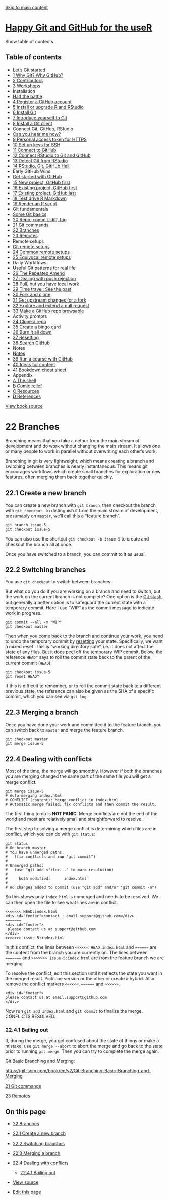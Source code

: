 <a href="git-branches.html#content" class="sr-only sr-only-focusable">Skip to main content</a>

[Happy Git and GitHub for the useR](index.html)
===============================================

<span class="sr-only">Show table of contents</span>

Table of contents
-----------------

-   [Let’s Git started](index.html)
-   [<span class="header-section-number">1</span> Why Git? Why GitHub?](big-picture.html)
-   [<span class="header-section-number">2</span> Contributors](contrib.html)
-   [<span class="header-section-number">3</span> Workshops](workshops.html)
-   Installation
-   [Half the battle](install-intro.html)
-   [<span class="header-section-number">4</span> Register a GitHub account](github-acct.html)
-   [<span class="header-section-number">5</span> Install or upgrade R and RStudio](install-r-rstudio.html)
-   [<span class="header-section-number">6</span> Install Git](install-git.html)
-   [<span class="header-section-number">7</span> Introduce yourself to Git](hello-git.html)
-   [<span class="header-section-number">8</span> Install a Git client](git-client.html)
-   Connect Git, GitHub, RStudio
-   [Can you hear me now?](connect-intro.html)
-   [<span class="header-section-number">9</span> Personal access token for HTTPS](https-pat.html)
-   [<span class="header-section-number">10</span> Set up keys for SSH](ssh-keys.html)
-   [<span class="header-section-number">11</span> Connect to GitHub](push-pull-github.html)
-   [<span class="header-section-number">12</span> Connect RStudio to Git and GitHub](rstudio-git-github.html)
-   [<span class="header-section-number">13</span> Detect Git from RStudio](rstudio-see-git.html)
-   [<span class="header-section-number">14</span> RStudio, Git, GitHub Hell](troubleshooting.html)
-   Early GitHub Wins
-   [Get started with GitHub](usage-intro.html)
-   [<span class="header-section-number">15</span> New project, GitHub first](new-github-first.html)
-   [<span class="header-section-number">16</span> Existing project, GitHub first](existing-github-first.html)
-   [<span class="header-section-number">17</span> Existing project, GitHub last](existing-github-last.html)
-   [<span class="header-section-number">18</span> Test drive R Markdown](rmd-test-drive.html)
-   [<span class="header-section-number">19</span> Render an R script](r-test-drive.html)
-   Git fundamentals
-   [Some Git basics](git-intro.html)
-   [<span class="header-section-number">20</span> Repo, commit, diff, tag](git-basics.html)
-   [<span class="header-section-number">21</span> Git commands](git-commands.html)
-   <a href="git-branches.html" class="active"><span class="header-section-number">22</span> Branches</a>
-   [<span class="header-section-number">23</span> Remotes](git-remotes.html)
-   Remote setups
-   [Git remote setups](remote-scenarios-intro.html)
-   [<span class="header-section-number">24</span> Common remote setups](common-remote-setups.html)
-   [<span class="header-section-number">25</span> Equivocal remote setups](equivocal.html)
-   Daily Workflows
-   [Useful Git patterns for real life](workflows-intro.html)
-   [<span class="header-section-number">26</span> The Repeated Amend](repeated-amend.html)
-   [<span class="header-section-number">27</span> Dealing with push rejection](push-rejected.html)
-   [<span class="header-section-number">28</span> Pull, but you have local work](pull-tricky.html)
-   [<span class="header-section-number">29</span> Time travel: See the past](time-travel-see-past.html)
-   [<span class="header-section-number">30</span> Fork and clone](fork-and-clone.html)
-   [<span class="header-section-number">31</span> Get upstream changes for a fork](upstream-changes.html)
-   [<span class="header-section-number">32</span> Explore and extend a pull request](pr-extend.html)
-   [<span class="header-section-number">33</span> Make a GitHub repo browsable](workflows-browsability.html)
-   Activity prompts
-   [<span class="header-section-number">34</span> Clone a repo](clone.html)
-   [<span class="header-section-number">35</span> Create a bingo card](bingo.html)
-   [<span class="header-section-number">36</span> Burn it all down](burn.html)
-   [<span class="header-section-number">37</span> Resetting](reset.html)
-   [<span class="header-section-number">38</span> Search GitHub](search.html)
-   Notes
-   [Notes](notes-intro.html)
-   [<span class="header-section-number">39</span> Run a course with GitHub](classroom-overview.html)
-   [<span class="header-section-number">40</span> Ideas for content](ideas-for-content.html)
-   [<span class="header-section-number">41</span> Bookdown cheat sheet](bookdown-cheat-sheet.html)
-   Appendix
-   [<span class="header-section-number">A</span> The shell](shell.html)
-   [<span class="header-section-number">B</span> Comic relief](comic-relief.html)
-   [<span class="header-section-number">C</span> Resources](resources.html)
-   [<span class="header-section-number">D</span> References](references.html)

<a href="https://github.com/jennybc/happy-git-with-r" id="book-repo">View book source <em></em></a>

<span class="header-section-number">22</span> Branches<a href="git-branches.html#git-branches" class="anchor"><em></em></a>
===========================================================================================================================

Branching means that you take a detour from the main stream of development and do work without changing the main stream. It allows one or many people to work in parallel without overwriting each other’s work.

Branching in git is very lightweight, which means creating a branch and switching between branches is nearly instantaneous. This means git encourages workflows which create small branches for exploration or new features, often merging them back together quickly.

<span class="header-section-number">22.1</span> Create a new branch<a href="git-branches.html#create-a-new-branch" class="anchor"><em></em></a>
-----------------------------------------------------------------------------------------------------------------------------------------------

You can create a new branch with `git branch`, then checkout the branch with `git checkout`. To distinguish it from the main stream of development, presumably on `master`, we’ll call this a “feature branch”.

    git branch issue-5
    git checkout issue-5

You can also use the shortcut `git checkout -b issue-5` to create and checkout the branch all at once.

Once you have switched to a branch, you can commit to it as usual.

<span class="header-section-number">22.2</span> Switching branches<a href="git-branches.html#switching-branches" class="anchor"><em></em></a>
---------------------------------------------------------------------------------------------------------------------------------------------

You use `git checkout` to switch between branches.

But what do you do if you are working on a branch and need to switch, but the work on the current branch is not complete? One option is the [Git stash](https://git-scm.com/book/en/v2/ch00/_git_stashing), but generally a better option is to safeguard the current state with a temporary commit. Here I use “WIP” as the commit message to indicate work in progress.

    git commit --all -m "WIP"
    git checkout master

Then when you come back to the branch and continue your work, you need to undo the temporary commit by [resetting](reset.html#reset) your state. Specifically, we want a mixed reset. This is “working directory safe”, i.e. it does not affect the state of any files. But it does peel off the temporary WIP commit. Below, the reference `HEAD^` says to roll the commit state back to the parent of the current commit (`HEAD`).

    git checkout issue-5
    git reset HEAD^

If this is difficult to remember, or to roll the commit state back to a different previous state, the reference can also be given as the SHA of a specific commit, which you can see via `git log`.

<span class="header-section-number">22.3</span> Merging a branch<a href="git-branches.html#merging-a-branch" class="anchor"><em></em></a>
-----------------------------------------------------------------------------------------------------------------------------------------

Once you have done your work and committed it to the feature branch, you can switch back to `master` and merge the feature branch.

    git checkout master
    git merge issue-5

<span class="header-section-number">22.4</span> Dealing with conflicts<a href="git-branches.html#dealing-with-conflicts" class="anchor"><em></em></a>
-----------------------------------------------------------------------------------------------------------------------------------------------------

Most of the time, the merge will go smoothly. However if both the branches you are merging changed the same part of the same file you will get a merge conflict.

    git merge issue-5
    # Auto-merging index.html
    # CONFLICT (content): Merge conflict in index.html
    # Automatic merge failed; fix conflicts and then commit the result.

The first thing to do is **NOT PANIC**. Merge conflicts are not the end of the world and most are relatively small and straightforward to resolve.

The first step to solving a merge conflict is determining which files are in conflict, which you can do with `git status`:

    git status
    # On branch master
    # You have unmerged paths.
    #   (fix conflicts and run "git commit")
    # 
    # Unmerged paths:
    #   (use "git add <file>..." to mark resolution)
    # 
    #     both modified:      index.html
    # 
    # no changes added to commit (use "git add" and/or "git commit -a")

So this shows only `index.html` is unmerged and needs to be resolved. We can then open the file to see what lines are in conflict.

    <<<<<<< HEAD:index.html
    <div id="footer">contact : email.support@github.com</div>
    =======
    <div id="footer">
     please contact us at support@github.com
    </div>
    >>>>>>> issue-5:index.html

In this conflict, the lines between `<<<<<< HEAD:index.html` and `======` are the content from the branch you are currently on. The lines between `=======` and `>>>>>>> issue-5:index.html` are from the feature branch we are merging.

To resolve the conflict, edit this section until it reflects the state you want in the merged result. Pick one version or the other or create a hybrid. Also remove the conflict markers `<<<<<<`, `======` and `>>>>>>`.

    <div id="footer">
    please contact us at email.support@github.com
    </div>

Now run `git add index.html` and `git commit` to finalize the merge. CONFLICTS RESOLVED.

### <span class="header-section-number">22.4.1</span> Bailing out<a href="git-branches.html#bailing-out" class="anchor"><em></em></a>

If, during the merge, you get confused about the state of things or make a mistake, use `git merge --abort` to abort the merge and go back to the state prior to running `git merge`. Then you can try to complete the merge again.

Git Basic Branching and Merging:

<a href="https://git-scm.com/book/en/v2/Git-Branching-Basic-Branching-and-Merging" class="uri">https://git-scm.com/book/en/v2/Git-Branching-Basic-Branching-and-Merging</a>

[<span class="header-section-number">21</span> Git commands](git-commands.html)

[<span class="header-section-number">23</span> Remotes](git-remotes.html)

On this page
------------

-   <a href="git-branches.html#git-branches" class="nav-link"><span class="header-section-number">22</span> Branches</a>
-   <a href="git-branches.html#create-a-new-branch" class="nav-link"><span class="header-section-number">22.1</span> Create a new branch</a>
-   <a href="git-branches.html#switching-branches" class="nav-link"><span class="header-section-number">22.2</span> Switching branches</a>
-   <a href="git-branches.html#merging-a-branch" class="nav-link"><span class="header-section-number">22.3</span> Merging a branch</a>
-   <a href="git-branches.html#dealing-with-conflicts" class="nav-link"><span class="header-section-number">22.4</span> Dealing with conflicts</a>
    -   <a href="git-branches.html#bailing-out" class="nav-link"><span class="header-section-number">22.4.1</span> Bailing out</a>

-   <a href="https://github.com/jennybc/happy-git-with-r/blob/master/git-branches.Rmd" id="book-source">View source <em></em></a>
-   <a href="https://github.com/jennybc/happy-git-with-r/edit/master/git-branches.Rmd" id="book-edit">Edit this page <em></em></a>
